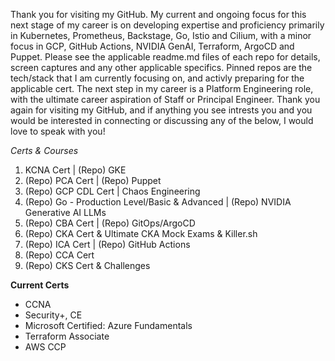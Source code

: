 Thank you for visiting my GitHub. My current and ongoing focus for this next stage of my career is on developing expertise and proficiency primarily in Kubernetes, Prometheus, Backstage, Go, Istio and Cilium, with a minor focus in GCP, GitHub Actions, NVIDIA GenAI, Terraform, ArgoCD and Puppet. Please see the applicable readme.md files of each repo for details, screen captures and any other applicable specifics. Pinned repos are the tech/stack that I am currently focusing on, and activly preparing for the applicable cert. The next step in my career is a Platform Engineering role, with the ultimate career aspiration of Staff or Principal Engineer. Thank you again for visiting my GitHub, and if anything you see intrests you and you would be interested in connecting or discussing any of the below, I would love to speak with you!

*Certs & Courses*
1. KCNA Cert | (Repo) GKE
2. (Repo) PCA Cert | (Repo) Puppet 
3. (Repo) GCP CDL Cert | Chaos Engineering
4. (Repo) Go - Production Level/Basic & Advanced | (Repo) NVIDIA Generative AI LLMs
6. (Repo) CBA Cert | (Repo) GitOps/ArgoCD
7. (Repo) CKA Cert & Ultimate CKA Mock Exams & Killer.sh 
8. (Repo) ICA Cert | (Repo) GitHub Actions
9. (Repo) CCA Cert 
10. (Repo) CKS Cert & Challenges 

**Current Certs**
- CCNA 
- Security+, CE 
- Microsoft Certified: Azure Fundamentals 
- Terraform Associate 
- AWS CCP 
